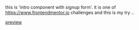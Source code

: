this is 'intro component with signup form'. it is one of https://www.frontendmentor.io challenges and this is my try .. 

<a href="https//:www.abdohwebdev.github.io/intro-component-with-signup-form"> preview </a>
